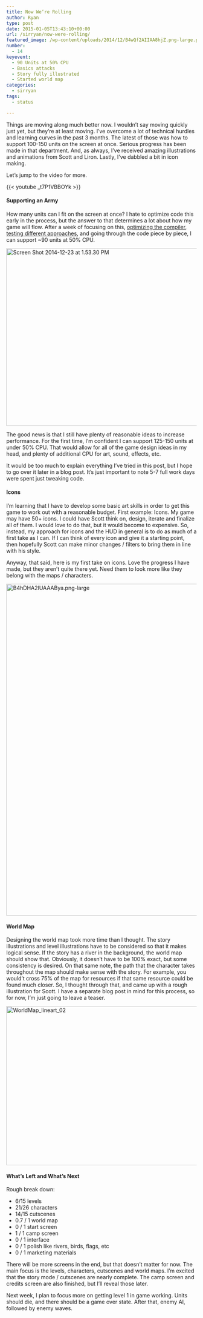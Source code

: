 ```yaml
---
title: Now We’re Rolling
author: Ryan
type: post
date: 2015-01-05T13:43:10+00:00
url: /sirryan/now-were-rolling/
featured_image: /wp-content/uploads/2014/12/B4wQf2AIIAA8hjZ.png-large.png
number:
  - 14
keyevent:
  - 90 Units at 50% CPU
  - Basics attacks
  - Story fully illustrated
  - Started world map
categories:
  - sirryan
tags:
  - status

---
```

Things are moving along much better now. I wouldn&#8217;t say moving quickly just yet, but they&#8217;re at least moving. I&#8217;ve overcome a lot of technical hurdles and learning curves in the past 3 months. The latest of those was how to support 100-150 units on the screen at once. Serious progress has been made in that department. And, as always, I&#8217;ve received amazing illustrations and animations from Scott and Liron. Lastly, I&#8217;ve dabbled a bit in icon making.
<!--more-->

Let&#8217;s jump to the video for more.

{{< youtube _t7P1VBBOYk >}}

#### Supporting an Army

How many units can I fit on the screen at once? I hate to optimize code this early in the process, but the answer to that determines a lot about how my game will flow. After a week of focusing on this, <a href="http://battleofbrothers.com/sirryan/joy-of-debugging-command-swiftc-failed-with-exit-code-1" target="_blank">optimizing the compiler</a>, <a href="https://www.youtube.com/watch?v=vdMYn8GShkg" target="_blank">testing different approaches</a>, and going through the code piece by piece, I can support ~90 units at 50% CPU.

<div class="inlineimg">
  <img class="alignnone size-large wp-image-1485" src="/wp-content/uploads/2014/12/Screen-Shot-2014-12-23-at-1.53.30-PM.png" alt="Screen Shot 2014-12-23 at 1.53.30 PM" width="625" height="469" />
</div>

The good news is that I still have plenty of reasonable ideas to increase performance. For the first time, I&#8217;m confident I can support 125-150 units at under 50% CPU. That would allow for all of the game design ideas in my head, and plenty of additional CPU for art, sound, effects, etc.

It would be too much to explain everything I&#8217;ve tried in this post, but I hope to go over it later in a blog post. It&#8217;s just important to note 5-7 full work days were spent just tweaking code.

#### Icons

I&#8217;m learning that I have to develop some basic art skills in order to get this game to work out with a reasonable budget. First example: Icons. My game may have 50+ icons. I could have Scott think on, design, iterate and finalize all of them. I would love to do that, but it would become to expensive. So, instead, my approach for icons and the HUD in general is to do as much of a first take as I can. If I can think of every icon and give it a starting point, then hopefully Scott can make minor changes / filters to bring them in line with his style.

Anyway, that said, here is my first take on icons. Love the progress I have made, but they aren&#8217;t quite there yet. Need them to look more like they belong with the maps / characters.

<div class="inlineimg">
  <img class="alignnone size-large wp-image-1474" src="/wp-content/uploads/2014/12/B4hDHA2IUAAABya.png-large.png" alt="B4hDHA2IUAAABya.png-large" width="625" height="876"  />
</div>

#### World Map

Designing the world map took more time than I thought. The story illustrations and level illustrations have to be considered so that it makes logical sense. If the story has a river in the background, the world map should show that. Obviously, it doesn&#8217;t have to be 100% exact, but some consistency is desired. On that same note, the path that the character takes throughout the map should make sense with the story. For example, you would&#8217;t cross 75% of the map for resources if that same resource could be found much closer. So, I thought through that, and came up with a rough illustration for Scott. I have a separate blog post in mind for this process, so for now, I&#8217;m just going to leave a teaser.

<div class="inlineimg">
  <img class="alignnone size-large wp-image-1479" src="/wp-content/uploads/2014/12/WorldMap_lineart_02.jpg" alt="WorldMap_lineart_02" width="625" height="420"  />
</div>

#### What&#8217;s Left and What&#8217;s Next

Rough break down:

  * 6/15 levels
  * 21/26 characters
  * 14/15 cutscenes
  * 0.7 / 1 world map
  * 0 / 1 start screen
  * 1 / 1 camp screen
  * 0 / 1 interface
  * 0 / 1 polish like rivers, birds, flags, etc
  * 0 / 1 marketing materials

There will be more screens in the end, but that doesn&#8217;t matter for now. The main focus is the levels, characters, cutscenes and world maps. I&#8217;m excited that the story mode / cutscenes are nearly complete. The camp screen and credits screen are also finished, but I&#8217;ll reveal those later.

Next week, I plan to focus more on getting level 1 in game working. Units should die, and there should be a game over state. After that, enemy AI, followed by enemy waves.